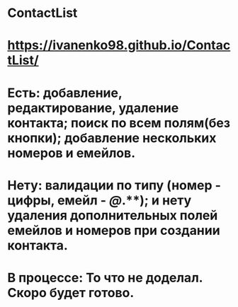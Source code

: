 # ContactList
# https://ivanenko98.github.io/ContactList/
# Есть: добавление, редактирование, удаление контакта; поиск по всем полям(без кнопки); добавление нескольких номеров и емейлов.
# Нету: валидации по типу (номер - цифры, емейл - ***@***.**); и нету удаления дополнительных полей емейлов и номеров при создании контакта. 
# В процессе: То что не доделал. Скоро будет готово.
#
